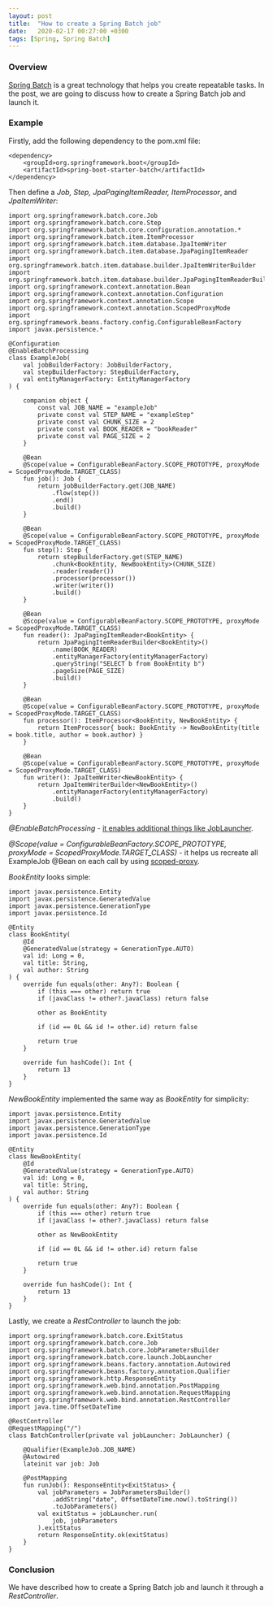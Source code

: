 ```yaml
---
layout: post
title:  "How to create a Spring Batch job"
date:   2020-02-17 00:27:00 +0300
tags: [Spring, Spring Batch]
---
```


### Overview

[Spring Batch](https://spring.io/projects/spring-batch) is a great technology that helps you create repeatable tasks.
In the post, we are going to discuss how to create a Spring Batch job and launch it.

### Example

Firstly, add the following dependency to the pom.xml file:

```
<dependency>
    <groupId>org.springframework.boot</groupId>
    <artifactId>spring-boot-starter-batch</artifactId>
</dependency>
```

Then define a *Job, Step, JpaPagingItemReader, ItemProcessor*, and *JpaItemWriter*:

```
import org.springframework.batch.core.Job
import org.springframework.batch.core.Step
import org.springframework.batch.core.configuration.annotation.*
import org.springframework.batch.item.ItemProcessor
import org.springframework.batch.item.database.JpaItemWriter
import org.springframework.batch.item.database.JpaPagingItemReader
import org.springframework.batch.item.database.builder.JpaItemWriterBuilder
import org.springframework.batch.item.database.builder.JpaPagingItemReaderBuilder
import org.springframework.context.annotation.Bean
import org.springframework.context.annotation.Configuration
import org.springframework.context.annotation.Scope
import org.springframework.context.annotation.ScopedProxyMode
import org.springframework.beans.factory.config.ConfigurableBeanFactory
import javax.persistence.*

@Configuration
@EnableBatchProcessing
class ExampleJob(
    val jobBuilderFactory: JobBuilderFactory,
    val stepBuilderFactory: StepBuilderFactory,
    val entityManagerFactory: EntityManagerFactory
) {

    companion object {
        const val JOB_NAME = "exampleJob"
        private const val STEP_NAME = "exampleStep"
        private const val CHUNK_SIZE = 2
        private const val BOOK_READER = "bookReader"
        private const val PAGE_SIZE = 2
    }

    @Bean
    @Scope(value = ConfigurableBeanFactory.SCOPE_PROTOTYPE, proxyMode = ScopedProxyMode.TARGET_CLASS)
    fun job(): Job {
        return jobBuilderFactory.get(JOB_NAME)
            .flow(step())
            .end()
            .build()
    }

    @Bean
    @Scope(value = ConfigurableBeanFactory.SCOPE_PROTOTYPE, proxyMode = ScopedProxyMode.TARGET_CLASS)
    fun step(): Step {
        return stepBuilderFactory.get(STEP_NAME)
            .chunk<BookEntity, NewBookEntity>(CHUNK_SIZE)
            .reader(reader())
            .processor(processor())
            .writer(writer())
            .build()
    }

    @Bean
    @Scope(value = ConfigurableBeanFactory.SCOPE_PROTOTYPE, proxyMode = ScopedProxyMode.TARGET_CLASS)
    fun reader(): JpaPagingItemReader<BookEntity> {
        return JpaPagingItemReaderBuilder<BookEntity>()
            .name(BOOK_READER)
            .entityManagerFactory(entityManagerFactory)
            .queryString("SELECT b from BookEntity b")
            .pageSize(PAGE_SIZE)
            .build()
    }

    @Bean
    @Scope(value = ConfigurableBeanFactory.SCOPE_PROTOTYPE, proxyMode = ScopedProxyMode.TARGET_CLASS)
    fun processor(): ItemProcessor<BookEntity, NewBookEntity> {
        return ItemProcessor{ book: BookEntity -> NewBookEntity(title = book.title, author = book.author) }
    }

    @Bean
    @Scope(value = ConfigurableBeanFactory.SCOPE_PROTOTYPE, proxyMode = ScopedProxyMode.TARGET_CLASS)
    fun writer(): JpaItemWriter<NewBookEntity> {
        return JpaItemWriterBuilder<NewBookEntity>()
            .entityManagerFactory(entityManagerFactory)
            .build()
    }
}
```

*@EnableBatchProcessing* - [it enables additional things like JobLauncher](https://docs.spring.io/spring-batch/docs/current/api/org/springframework/batch/core/configuration/annotation/EnableBatchProcessing.html).

*@Scope(value = ConfigurableBeanFactory.SCOPE_PROTOTYPE, proxyMode = ScopedProxyMode.TARGET_CLASS)* - it helps us recreate all ExampleJob @Bean on each call by using [scoped-proxy](https://docs.spring.io/spring/docs/5.3.0-SNAPSHOT/spring-framework-reference/core.html#beans-factory-scopes-other-injection).

*BookEntity* looks simple:

```
import javax.persistence.Entity
import javax.persistence.GeneratedValue
import javax.persistence.GenerationType
import javax.persistence.Id

@Entity
class BookEntity(
    @Id
    @GeneratedValue(strategy = GenerationType.AUTO)
    val id: Long = 0,
    val title: String,
    val author: String
) {
    override fun equals(other: Any?): Boolean {
        if (this === other) return true
        if (javaClass != other?.javaClass) return false

        other as BookEntity

        if (id == 0L && id != other.id) return false

        return true
    }

    override fun hashCode(): Int {
        return 13
    }
}
```

*NewBookEntity* implemented the same way as *BookEntity* for simplicity:

```
import javax.persistence.Entity
import javax.persistence.GeneratedValue
import javax.persistence.GenerationType
import javax.persistence.Id

@Entity
class NewBookEntity(
    @Id
    @GeneratedValue(strategy = GenerationType.AUTO)
    val id: Long = 0,
    val title: String,
    val author: String
) {
    override fun equals(other: Any?): Boolean {
        if (this === other) return true
        if (javaClass != other?.javaClass) return false

        other as NewBookEntity

        if (id == 0L && id != other.id) return false

        return true
    }

    override fun hashCode(): Int {
        return 13
    }
}
```

Lastly, we create a *RestController* to launch the job:

```
import org.springframework.batch.core.ExitStatus
import org.springframework.batch.core.Job
import org.springframework.batch.core.JobParametersBuilder
import org.springframework.batch.core.launch.JobLauncher
import org.springframework.beans.factory.annotation.Autowired
import org.springframework.beans.factory.annotation.Qualifier
import org.springframework.http.ResponseEntity
import org.springframework.web.bind.annotation.PostMapping
import org.springframework.web.bind.annotation.RequestMapping
import org.springframework.web.bind.annotation.RestController
import java.time.OffsetDateTime

@RestController
@RequestMapping("/")
class BatchController(private val jobLauncher: JobLauncher) {

    @Qualifier(ExampleJob.JOB_NAME)
    @Autowired
    lateinit var job: Job

    @PostMapping
    fun runJob(): ResponseEntity<ExitStatus> {
        val jobParameters = JobParametersBuilder()
            .addString("date", OffsetDateTime.now().toString())
            .toJobParameters()
        val exitStatus = jobLauncher.run(
            job, jobParameters
        ).exitStatus
        return ResponseEntity.ok(exitStatus)
    }
}
```

### Conclusion

We have described how to create a Spring Batch job and launch it through a *RestController*.

